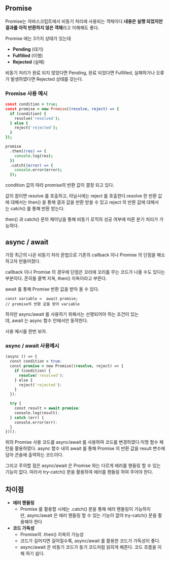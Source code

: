 ## Promise

Promise는 자바스크립트에서 비동기 처리에 사용되는 객체이다.**내용은 실행 되었지만 결과를 아직 반환하지 않은 객체**라고 이해해도 좋다.

Promise 에는 3가지 상태가 있는데

- **Pending** (대기)
- **Fulfilled** (이행)
- **Rejected** (실패)

비동기 처리가 완료 되지 않았다면 Pending, 완료 되었다면 Fulfilled, 실패하거나 오류가 발생하였다면 Rejected 상태를 갖는다.

### Promise 사용 예시

```coffeescript
const condition = true;
const promise = new Promise((resolve, reject) => {
  if (condition) {
    resolve('resolved');
  } else {
    reject('rejected');
  }
});

promise
  .then((res) => {
    console.log(res);
  })
  .catch((error) => {
    console.error(error);
  });
```

condition 값의 따라 promise의 반환 값이 결정 되고 있다.

값이 참이면 resolve 를 호출하고, 아닐시에는 reject 를 호출한다.resolve 한 반환 값에 대해서는 then() 을 통해 결과 값을 반환 받을 수 있고 reject 의 반환 값에 대해서는 catch() 를 통해 반환 받는다.

then() 과 catch() 문의 체이닝을 통해 비동기 로직의 성공 여부에 따른 분기 처리가 가능하다.

## async / await

가장 최근의 나온 비동기 처리 문법으로 기존의 callback 이나 Promise 의 단점을 해소하고자 만들어졌다.

callback 이나 Promise 의 경우에 단점은 꼬리에 꼬리를 무는 코드가 나올 수도 있다는 부분이다. 흔히들 콜백 지옥, then() 지옥이라고 부른다.

await 를 통해 Promise 반환 값을 받아 올 수 있다.

```
const variable =  await promise;
// promise의 반환 값을 받아 variable
```

하지만 async/await 를 사용하기 위해서는 선행되어야 하는 조건이 있는데, await 는 async 함수 안에서만 동작한다.

사용 예시를 한번 보자.

### async / await 사용예시

```clojure
(async () => {
  const condition = true;
  const promise = new Promise((resolve, reject) => {
    if (condition) {
      resolve('resolved');
    } else {
      reject('rejected');
    }
  });

  try {
    const result = await promise;
    console.log(result);
  } catch (err) {
    console.error(err);
  }
})();
```

위의 Promise 사용 코드를 async/await 를 사용하여 코드를 변경하였다.익명 함수 패턴을 활용하였다. async 함수 내의 await 를 통해 Promise 의 반환 값을 result 변수에 담아 콘솔에 출력하는 코드이다.

그리고 주의할 점은 async/await 은 Promise 와는 다르게 에러를 핸들링 할 수 있는 기능이 없다. 따라서 try-catch() 문을 활용하여 에러를 핸들링 하여 주어야 한다.

## 차이점

- **에러 핸들링**
    - Promise 를 활용할 시에는 .catch() 문을 통해 에러 핸들링이 가능하지만, async/await 은 에러 핸들링 할 수 있는 기능이 없어 try-catch() 문을 활용해야 한다
- **코드 가독성**
    - Promise의 .then() 지옥의 가능성
    - 코드가 길어지면 길어질수록, async/await 를 활용한 코드가 가독성이 좋다.
    - async/await 은 비동기 코드가 동기 코드처럼 읽히게 해준다. 코드 흐름을 이해 하기 쉽다.
